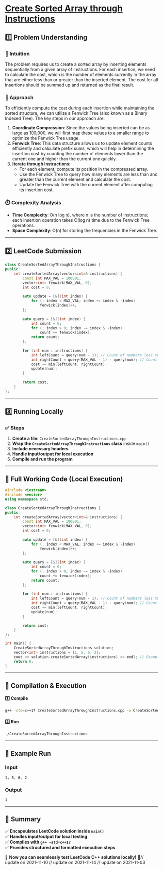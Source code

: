 # **[Create Sorted Array through Instructions](https://leetcode.com/problems/create-sorted-array-through-instructions/description/)**  

## **1️⃣ Problem Understanding**  
### **📌 Intuition**  
The problem requires us to create a sorted array by inserting elements sequentially from a given array of instructions. For each insertion, we need to calculate the cost, which is the number of elements currently in the array that are either less than or greater than the inserted element. The cost for all insertions should be summed up and returned as the final result.

### **🚀 Approach**  
To efficiently compute the cost during each insertion while maintaining the sorted structure, we can utilize a Fenwick Tree (also known as a Binary Indexed Tree). The key steps in our approach are:

1. **Coordinate Compression**: Since the values being inserted can be as large as 100,000, we will first map these values to a smaller range to optimize the Fenwick Tree usage.
2. **Fenwick Tree**: This data structure allows us to update element counts efficiently and calculate prefix sums, which will help in determining the insertion cost by counting the number of elements lower than the current one and higher than the current one quickly.
3. **Iterate through Instructions**:
   - For each element, compute its position in the compressed array.
   - Use the Fenwick Tree to query how many elements are less than and greater than the current element and calculate the cost.
   - Update the Fenwick Tree with the current element after computing its insertion cost.

### **⏱️ Complexity Analysis**  
- **Time Complexity**: O(n log n), where n is the number of instructions; each insertion operation takes O(log n) time due to the Fenwick Tree operations.
- **Space Complexity**: O(n) for storing the frequencies in the Fenwick Tree.

---

## **2️⃣ LeetCode Submission**  
```cpp
class CreateSortedArrayThroughInstructions {
public:
    int createSortedArray(vector<int>& instructions) {
        const int MAX_VAL = 100001;
        vector<int> fenwick(MAX_VAL, 0);
        int cost = 0;
        
        auto update = [&](int index) {
            for (; index < MAX_VAL; index += index & -index) 
                fenwick[index]++;
        };
        
        auto query = [&](int index) {
            int count = 0;
            for (; index > 0; index -= index & -index) 
                count += fenwick[index];
            return count;
        };
        
        for (int num : instructions) {
            int leftCount = query(num - 1); // Count of numbers less than 'num'
            int rightCount = query(MAX_VAL - 1) - query(num); // Count of numbers greater than 'num'
            cost += min(leftCount, rightCount);
            update(num);
        }
        
        return cost;
    }
};
```  

---  

## **3️⃣ Running Locally**  
### **✅ Steps**  
1. **Create a file**: `CreateSortedArrayThroughInstructions.cpp`  
2. **Wrap the `CreateSortedArrayThroughInstructions` class** inside `main()`  
3. **Include necessary headers**  
4. **Handle input/output for local execution**  
5. **Compile and run the program**  

---  

## **📝 Full Working Code (Local Execution)**  
```cpp
#include <iostream>
#include <vector>
using namespace std;

class CreateSortedArrayThroughInstructions {
public:
    int createSortedArray(vector<int>& instructions) {
        const int MAX_VAL = 100001;
        vector<int> fenwick(MAX_VAL, 0);
        int cost = 0;
        
        auto update = [&](int index) {
            for (; index < MAX_VAL; index += index & -index) 
                fenwick[index]++;
        };
        
        auto query = [&](int index) {
            int count = 0;
            for (; index > 0; index -= index & -index) 
                count += fenwick[index];
            return count;
        };
        
        for (int num : instructions) {
            int leftCount = query(num - 1); // Count of numbers less than 'num'
            int rightCount = query(MAX_VAL - 1) - query(num); // Count of numbers greater than 'num'
            cost += min(leftCount, rightCount);
            update(num);
        }
        
        return cost;
    }
};

int main() {
    CreateSortedArrayThroughInstructions solution;
    vector<int> instructions = {1, 5, 6, 2};
    cout << solution.createSortedArray(instructions) << endl; // Example input
    return 0;
}
```  

---  

## **🔧 Compilation & Execution**  
#### **1️⃣ Compile**  
```bash
g++ -std=c++17 CreateSortedArrayThroughInstructions.cpp -o CreateSortedArrayThroughInstructions
```  

#### **2️⃣ Run**  
```bash
./CreateSortedArrayThroughInstructions
```  

---  

## **🎯 Example Run**  
### **Input**  
```
1, 5, 6, 2
```  
### **Output**  
```
1
```  

---  

## **📌 Summary**  
✅ **Encapsulates LeetCode solution inside `main()`**  
✅ **Handles input/output for local testing**  
✅ **Compiles with `g++ -std=c++17`**  
✅ **Provides structured and formatted execution steps**  

🚀 **Now you can seamlessly test LeetCode C++ solutions locally!** 🚀// update on 2021-11-10
// update on 2021-11-14
// update on 2021-11-03
